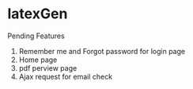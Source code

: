 # latexGen
Pending Features
1. Remember me and Forgot password for login page
2. Home page 
3. pdf perview page
4. Ajax request for email check
